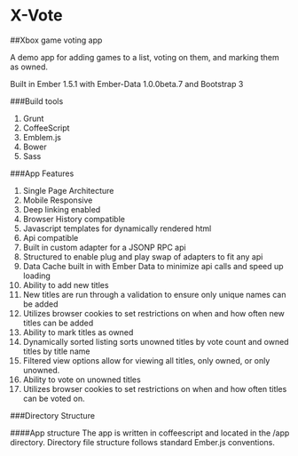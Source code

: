 X-Vote
=====

##Xbox game voting app

A demo app for adding games to a list, voting on them, and marking them as owned.

Built in Ember 1.5.1 with Ember-Data 1.0.0beta.7 and Bootstrap 3

###Build tools

1. Grunt
2. CoffeeScript
3. Emblem.js
4. Bower
5. Sass

###App Features

1. Single Page Architecture
  1. Mobile Responsive
  2. Deep linking enabled
  3. Browser History compatible
  4. Javascript templates for dynamically rendered html
2. Api compatible
  1. Built in custom adapter for a JSONP RPC api
  2. Structured to enable plug and play swap of adapters to fit any api
  3. Data Cache built in with Ember Data to minimize api calls and speed up loading
3. Ability to add new titles
  1. New titles are run through a validation to ensure only unique names can be added
  2. Utilizes browser cookies to set restrictions on when and how often new titles can be added
4. Ability to mark titles as owned
  1. Dynamically sorted listing sorts unowned titles by vote count and owned titles by title name
  2. Filtered view options allow for viewing all titles, only owned, or only unowned.
5. Ability to vote on unowned titles
  1. Utilizes browser cookies to set restrictions on when and how often titles can be voted on.


###Directory Structure

####App structure
The app is written in coffeescript and located in the /app directory.
Directory file structure follows standard Ember.js conventions.
